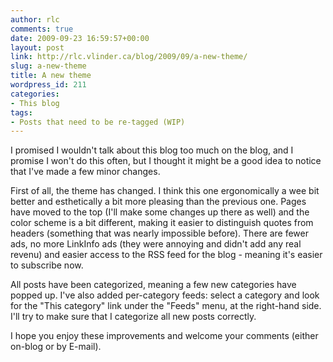 ```yaml
---
author: rlc
comments: true
date: 2009-09-23 16:59:57+00:00
layout: post
link: http://rlc.vlinder.ca/blog/2009/09/a-new-theme/
slug: a-new-theme
title: A new theme
wordpress_id: 211
categories:
- This blog
tags:
- Posts that need to be re-tagged (WIP)
---
```


I promised I wouldn't talk about this blog too much on the blog, and I promise I won't do this often, but I thought it might be a good idea to notice that I've made a few minor changes.

First of all, the theme has changed. I think this one ergonomically a wee bit better and esthetically a bit more pleasing than the previous one. Pages have moved to the top (I'll make some changes up there as well) and the color scheme is a bit different, making it easier to distinguish quotes from headers (something that was nearly impossible before). There are fewer ads, no more LinkInfo ads (they were annoying and didn't add any real revenu) and easier access to the RSS feed for the blog - meaning it's easier to subscribe now.

All posts have been categorized, meaning a few new categories have popped up. I've also added per-category feeds: select a category and look for the "This category" link under the "Feeds" menu, at the right-hand side. I'll try to make sure that I categorize all new posts correctly.

I hope you enjoy these improvements and welcome your comments (either on-blog or by E-mail).
